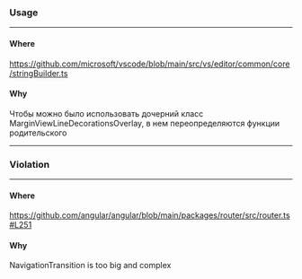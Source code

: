 ### Usage

---
#### Where

https://github.com/microsoft/vscode/blob/main/src/vs/editor/common/core/stringBuilder.ts

#### Why

Чтобы можно было использовать дочерний класс MarginViewLineDecorationsOverlay, в нем переопределяются функции родительского

------------------------

### Violation

---
#### Where

https://github.com/angular/angular/blob/main/packages/router/src/router.ts#L251

#### Why

NavigationTransition is too big and complex
